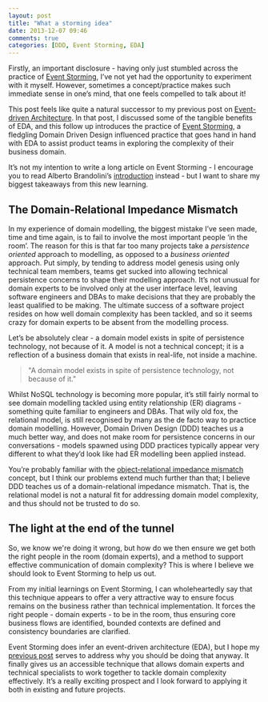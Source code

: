 ```yaml
---
layout: post
title: "What a storming idea"
date: 2013-12-07 09:46
comments: true
categories: [DDD, Event Storming, EDA]
---
```

Firstly, an important disclosure - having only just stumbled across the practice of [Event Storming](http://ziobrando.blogspot.be/2013/11/introducing-event-storming.html), I’ve not yet had the opportunity to experiment with it myself. However, sometimes a concept/practice makes such immediate sense in one’s mind, that one feels compelled to talk about it!

This post feels like quite a natural successor to my previous post on [Event-driven Architecture](http://www.dreweaster.com/blog/2013/12/02/event-driven-architecture-ftw/). In that post, I discussed some of the tangible benefits of EDA, and this follow up introduces the practice of [Event Storming](http://ziobrando.blogspot.be/2013/11/introducing-event-storming.html), a fledgling Domain Driven Design influenced practice that goes hand in hand with EDA to assist product teams in exploring the complexity of their business domain.

It’s not my intention to write a long article on Event Storming - I encourage you to read Alberto Brandolini’s  [introduction](http://ziobrando.blogspot.be/2013/11/introducing-event-storming.html) instead - but I want to share my biggest takeaways from this new learning.

The Domain-Relational Impedance Mismatch
----------------------------------------

In my experience of domain modelling, the biggest mistake I’ve seen made, time and time again, is to fail to involve the most important people ‘in the room’. The reason for this is that far too many projects take a _persistence oriented_ approach to modelling, as opposed to a _business oriented_ approach. Put simply, by tending to address model genesis using only technical team members, teams get sucked into allowing technical persistence concerns to shape their modelling approach. It’s not unusual for domain experts to be involved only at the user interface level, leaving software engineers and DBAs to make decisions that they are probably the least qualified to be making. The ultimate success of a software project resides on how well domain complexity has been tackled, and so it seems crazy for domain experts to be absent from the modelling process.

Let’s be absolutely clear - a domain model exists in spite of persistence technology, not because of it. A model is not a technical concept; it is a reflection of a business domain that exists in real-life, not inside a machine.

> "A domain model exists in spite of persistence technology, not because of it."

Whilst NoSQL technology is becoming more popular, it’s still fairly normal to see domain modelling tackled using entity relationship (ER) diagrams - something quite familiar to engineers and DBAs. That wily old fox, the relational model, is still recognised by many as the de facto way to practice domain modelling. However, Domain Driven Design (DDD) teaches us a much better way, and does not make room for persistence concerns in our conversations - models spawned using DDD practices typically appear very different to what they’d look like had ER modelling been applied instead.

You’re probably familiar with the [object-relational impedance mismatch](http://en.wikipedia.org/wiki/Object-relational_impedance_mismatch) concept, but I think our problems extend much further than that; I believe DDD teaches us of a domain-relational impedance mismatch. That is, the relational model is not a natural fit for addressing domain model complexity, and thus should not be trusted to do so.

The light at the end of the tunnel
----------------------------------

So, we know we're doing it wrong, but how do we then ensure we get both the right people in the room (domain experts), and a method to support effective communication of domain complexity? This is where I believe we should look to Event Storming to help us out.

From my initial learnings on Event Storming, I can wholeheartedly say that this technique appears to offer a very attractive way to ensure focus remains on the business rather than technical implementation. It forces the right people - domain experts - to be in the room, thus ensuring core business flows are identified, bounded contexts are defined and consistency boundaries are clarified.

Event Storming does infer an event-driven architecture (EDA), but I hope my [previous post](http://www.dreweaster.com/blog/2013/12/02/event-driven-architecture-ftw/) serves to address why you should be doing that anyway. It finally gives us an accessible technique that allows domain experts and technical specialists to work together to tackle domain complexity effectively. It’s a really exciting prospect and I look forward to applying it both in existing and future projects.

